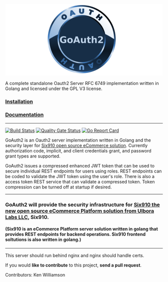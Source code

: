 ![](./static/images/goAuth2.png)

A complete standalone Oauth2 Server RFC 6749 implementation written in Golang and licensed under the GPL V3 license.


### [Installation](https://github.com/Ulbora/GoAuth2/wiki/Installation)


### [Documentation](https://github.com/Ulbora/GoAuth2/wiki)

---

[![Build Status](https://travis-ci.org/Ulbora/GoAuth2.svg?branch=master)](https://travis-ci.org/Ulbora/GoAuth2)
[![Quality Gate Status](https://sonarcloud.io/api/project_badges/measure?project=Ulbora_GoAuth2&metric=alert_status)](https://sonarcloud.io/dashboard?id=Ulbora_GoAuth2)
[![Go Report Card](https://goreportcard.com/badge/github.com/Ulbora/GoAuth2)](https://goreportcard.com/report/github.com/Ulbora/GoAuth2)



GoAuth2 is an Oauth2 server implementation written in Golang and the security layer for <a href="https://github.com/Ulbora/Six910" target="_blank">Six910 open source eCommerce solution</a>. Currently authorization code, 
implicit, and client credentials grant, and password grant types are supported.

GoAuth2 issues a compressed enhanced JWT token that can be used to secure individual REST endpoints for users using roles. REST endpoints can be coded to validate the JWT token using the user's role. There is also a access token REST service that can validate a compressed token. Token compression can be turned off at startup if desired.

---

### GoAuth2 will provide the security infrastructure for <a href="https://github.com/Ulbora/Six910" target="_blank">Six910 the new open source eCommerce Platform solution from Ulbora Labs LLC</a>, Six910.
#### (Six910 is an eCommerce Platform server solution written in golang that provides REST endpoints for backend operations. Six910 frontend soltutions is also written in golang.)

---

This server should run behind nginx and nginx should handle certs.

If you would **like to contribute** to this project, **send a pull request**.


Contributors:
Ken Williamson

